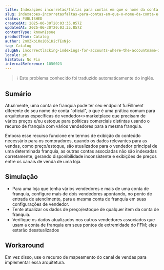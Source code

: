 ```yaml
---
title: Indexações incorretas/faltas para contas em que o nome da conta é diferente do registrado no fulfillmentEndpoint
slug: indexacoes-incorretasfaltas-para-contas-em-que-o-nome-da-conta-e-diferente-do-registrado-no-fulfillmentendpoint
status: PUBLISHED
createdAt: 2025-06-30T20:03:35.857Z
updatedAt: 2025-06-30T20:03:35.857Z
contentType: knownIssue
productTeam: Catalog
author: 2mXZkbi0oi061KicTExNjo
tag: Catalog
slugEN: incorrectlacking-indexings-for-accounts-where-the-accountname-is-different-from-the-one-registered-on-the-fulfillmentendpoint
locale: pt
kiStatus: No Fix
internalReference: 1050023
---
```


>ℹ️ Este problema conhecido foi traduzido automaticamente do inglês.

## Sumário


Atualmente, uma conta de franquia pode ter seu endpoint fulFillment diferente de seu nome de conta "oficial", o que é uma prática comum para arquiteturas específicas de vendedor<>marketplace que precisam de vários preços e/ou estoque para políticas comerciais distintas usando o recurso de franquia com vários vendedores para a mesma franquia.

Embora esse recurso funcione em termos de exibição do conteúdo necessário para os compradores, quando os dados relevantes para as vendas, como preço/estoque, são atualizados para o vendedor principal de uma determinada franquia, as outras contas associadas não são indexadas corretamente, gerando disponibilidade inconsistente e exibições de preços entre os canais de venda de uma loja.
## Simulação



- Para uma loja que tenha vários vendedores e mais de uma conta de franquia, configure mais de dois vendedores apontando, no ponto de entrada de atendimento, para a mesma conta de franquia em suas configurações de vendedor.
- Tente atualizar os dados de preço/estoque de qualquer item da conta de franquia.
- Verifique os dados atualizados nos outros vendedores associados que usam a conta de franquia em seus pontos de extremidade do FFM; eles estarão desatualizados
## Workaround


Em vez disso, use o recurso de mapeamento do canal de vendas para implementar essa arquitetura.


